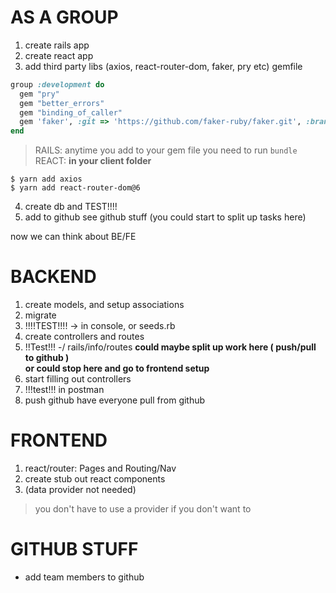 # AS A GROUP

1. create rails app
2. create react app
3. add third party libs (axios, react-router-dom, faker, pry etc)
gemfile
```ruby
group :development do
  gem "pry"
  gem "better_errors"
  gem "binding_of_caller"
  gem 'faker', :git => 'https://github.com/faker-ruby/faker.git', :branch => 'master'
end
```
  > RAILS: anytime you add to your gem file you need to run `bundle`
  > REACT: **in your client folder**
  ```
  $ yarn add axios
  $ yarn add react-router-dom@6
  ```

  4. create db and TEST!!!! 
  5. add to github see github stuff (you could start to split up tasks here)

  now we can think about BE/FE

  # BACKEND
  1. create models, and setup associations
  2. migrate
  3. !!!!TEST!!!! -> in console, or seeds.rb
  4. create controllers and routes
  5. !!Test!!! -/ rails/info/routes
  **could maybe split up work here ( push/pull to github )**\
  **or could stop here and go to frontend setup**
  6. start filling out controllers
  7. !!!test!!! in postman
  8. push github have everyone pull from github

  # FRONTEND
  1. react/router: Pages and Routing/Nav
  2. create stub out react components
  3. (data provider not needed)
  > you don't have to use a provider if you don't want to
  
  


  
  
  
  
  # GITHUB STUFF
  - add team members to github


